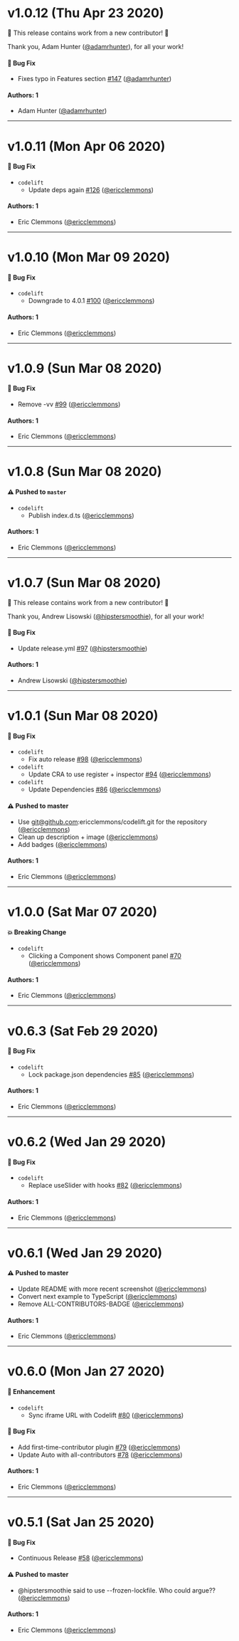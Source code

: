 # v1.0.12 (Thu Apr 23 2020)

:tada: This release contains work from a new contributor! :tada:

Thank you, Adam Hunter ([@adamrhunter](https://github.com/adamrhunter)), for all your work!

#### 🐛 Bug Fix

- Fixes typo in Features section [#147](https://github.com/ericclemmons/codelift/pull/147) ([@adamrhunter](https://github.com/adamrhunter))

#### Authors: 1

- Adam Hunter ([@adamrhunter](https://github.com/adamrhunter))

---

# v1.0.11 (Mon Apr 06 2020)

#### 🐛 Bug Fix

- `codelift`
  - Update deps again [#126](https://github.com/ericclemmons/codelift/pull/126) ([@ericclemmons](https://github.com/ericclemmons))

#### Authors: 1

- Eric Clemmons ([@ericclemmons](https://github.com/ericclemmons))

---

# v1.0.10 (Mon Mar 09 2020)

#### 🐛 Bug Fix

- `codelift`
  - Downgrade to 4.0.1 [#100](https://github.com/ericclemmons/codelift/pull/100) ([@ericclemmons](https://github.com/ericclemmons))

#### Authors: 1

- Eric Clemmons ([@ericclemmons](https://github.com/ericclemmons))

---

# v1.0.9 (Sun Mar 08 2020)

#### 🐛 Bug Fix

- Remove -vv [#99](https://github.com/ericclemmons/codelift/pull/99) ([@ericclemmons](https://github.com/ericclemmons))

#### Authors: 1

- Eric Clemmons ([@ericclemmons](https://github.com/ericclemmons))

---

# v1.0.8 (Sun Mar 08 2020)

#### ⚠️  Pushed to `master`

- `codelift`
  - Publish index.d.ts ([@ericclemmons](https://github.com/ericclemmons))

#### Authors: 1

- Eric Clemmons ([@ericclemmons](https://github.com/ericclemmons))

---

# v1.0.7 (Sun Mar 08 2020)

:tada: This release contains work from a new contributor! :tada:

Thank you, Andrew Lisowski ([@hipstersmoothie](https://github.com/hipstersmoothie)), for all your work!

#### 🐛 Bug Fix

- Update release.yml [#97](https://github.com/ericclemmons/codelift/pull/97) ([@hipstersmoothie](https://github.com/hipstersmoothie))

#### Authors: 1

- Andrew Lisowski ([@hipstersmoothie](https://github.com/hipstersmoothie))

---

# v1.0.1 (Sun Mar 08 2020)

#### 🐛  Bug Fix

- `codelift`
  - Fix auto release [#98](https://github.com/ericclemmons/codelift/pull/98) ([@ericclemmons](https://github.com/ericclemmons))
- `codelift`
  - Update CRA to use register + inspector [#94](https://github.com/ericclemmons/codelift/pull/94) ([@ericclemmons](https://github.com/ericclemmons))
- `codelift`
  - Update Dependencies [#86](https://github.com/ericclemmons/codelift/pull/86) ([@ericclemmons](https://github.com/ericclemmons))

#### ⚠️  Pushed to master

- Use git@github.com:ericclemmons/codelift.git for the repository  ([@ericclemmons](https://github.com/ericclemmons))
- Clean up description + image  ([@ericclemmons](https://github.com/ericclemmons))
- Add badges  ([@ericclemmons](https://github.com/ericclemmons))

#### Authors: 1

- Eric Clemmons ([@ericclemmons](https://github.com/ericclemmons))

---

# v1.0.0 (Sat Mar 07 2020)

#### 💥  Breaking Change

- `codelift`
  - Clicking a Component shows Component panel [#70](https://github.com/ericclemmons/codelift/pull/70) ([@ericclemmons](https://github.com/ericclemmons))

#### Authors: 1

- Eric Clemmons ([@ericclemmons](https://github.com/ericclemmons))

---

# v0.6.3 (Sat Feb 29 2020)

#### 🐛  Bug Fix

- `codelift`
  - Lock package.json dependencies [#85](https://github.com/ericclemmons/codelift/pull/85) ([@ericclemmons](https://github.com/ericclemmons))

#### Authors: 1

- Eric Clemmons ([@ericclemmons](https://github.com/ericclemmons))

---

# v0.6.2 (Wed Jan 29 2020)

#### 🐛  Bug Fix

- `codelift`
  - Replace useSlider with hooks [#82](https://github.com/ericclemmons/codelift/pull/82) ([@ericclemmons](https://github.com/ericclemmons))

#### Authors: 1

- Eric Clemmons ([@ericclemmons](https://github.com/ericclemmons))

---

# v0.6.1 (Wed Jan 29 2020)

#### ⚠️  Pushed to master

- Update README with more recent screenshot  ([@ericclemmons](https://github.com/ericclemmons))
- Convert next example to TypeScript  ([@ericclemmons](https://github.com/ericclemmons))
- Remove ALL-CONTRIBUTORS-BADGE  ([@ericclemmons](https://github.com/ericclemmons))

#### Authors: 1

- Eric Clemmons ([@ericclemmons](https://github.com/ericclemmons))

---

# v0.6.0 (Mon Jan 27 2020)

#### 🚀  Enhancement

- `codelift`
  - Sync iframe URL with Codelift [#80](https://github.com/ericclemmons/codelift/pull/80) ([@ericclemmons](https://github.com/ericclemmons))

#### 🐛  Bug Fix

- Add first-time-contributor plugin [#79](https://github.com/ericclemmons/codelift/pull/79) ([@ericclemmons](https://github.com/ericclemmons))
- Update Auto with all-contributors [#78](https://github.com/ericclemmons/codelift/pull/78) ([@ericclemmons](https://github.com/ericclemmons))

#### Authors: 1

- Eric Clemmons ([@ericclemmons](https://github.com/ericclemmons))

---

# v0.5.1 (Sat Jan 25 2020)

#### 🐛  Bug Fix

- Continuous Release [#58](https://github.com/ericclemmons/codelift/pull/58) ([@ericclemmons](https://github.com/ericclemmons))

#### ⚠️  Pushed to master

- @hipstersmoothie said to use --frozen-lockfile. Who could argue??  ([@ericclemmons](https://github.com/ericclemmons))

#### Authors: 1

- Eric Clemmons ([@ericclemmons](https://github.com/ericclemmons))